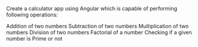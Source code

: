 Create a calculator app using Angular which is capable of performing following operations:

Addition of two numbers
Subtraction of two numbers
Multiplication of two numbers
Division of two numbers
Factorial of a number
Checking if a given number is Prime or not